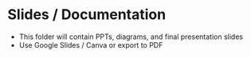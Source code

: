 # Slides / Documentation

- This folder will contain PPTs, diagrams, and final presentation slides
- Use Google Slides / Canva or export to PDF

